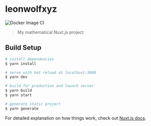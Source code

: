 # leonwolfxyz
![Docker Image CI](https://github.com/leon3103/leonwolfxyz/workflows/Docker%20Image%20CI/badge.svg?branch=master)

> My mathematical Nuxt.js project

## Build Setup

``` bash
# install dependencies
$ yarn install

# serve with hot reload at localhost:3000
$ yarn dev

# build for production and launch server
$ yarn build
$ yarn start

# generate static project
$ yarn generate
```

For detailed explanation on how things work, check out [Nuxt.js docs](https://nuxtjs.org).
